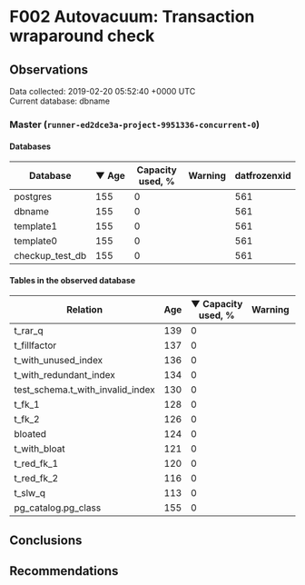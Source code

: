 # F002 Autovacuum: Transaction wraparound check #

## Observations ##
Data collected: 2019-02-20 05:52:40 +0000 UTC  
Current database: dbname  


### Master (`runner-ed2dce3a-project-9951336-concurrent-0`) ###

#### Databases ####
 Database | &#9660;&nbsp;Age | Capacity used, % | Warning | datfrozenxid
----------|-----|------------------|---------|--------------
postgres |155 |0 |  |561
dbname |155 |0 |  |561
template1 |155 |0 |  |561
template0 |155 |0 |  |561
checkup_test_db |155 |0 |  |561



#### Tables in the observed database ####
 Relation | Age | &#9660;&nbsp;Capacity used, % | Warning |rel_relfrozenxid | toast_relfrozenxid 
----------|-----|------------------|---------|-----------------|--------------------
t_rar_q |139 |0 |  |577 |0 |
t_fillfactor |137 |0 |  |579 |0 |
t_with_unused_index |136 |0 |  |580 |0 |
t_with_redundant_index |134 |0 |  |582 |0 |
test_schema.t_with_invalid_index |130 |0 |  |586 |0 |
t_fk_1 |128 |0 |  |588 |0 |
t_fk_2 |126 |0 |  |590 |0 |
bloated |124 |0 |  |592 |0 |
t_with_bloat |121 |0 |  |595 |0 |
t_red_fk_1 |120 |0 |  |596 |0 |
t_red_fk_2 |116 |0 |  |600 |0 |
t_slw_q |113 |0 |  |603 |0 |
pg_catalog.pg_class |155 |0 |  |561 |0 |




## Conclusions ##


## Recommendations ##

